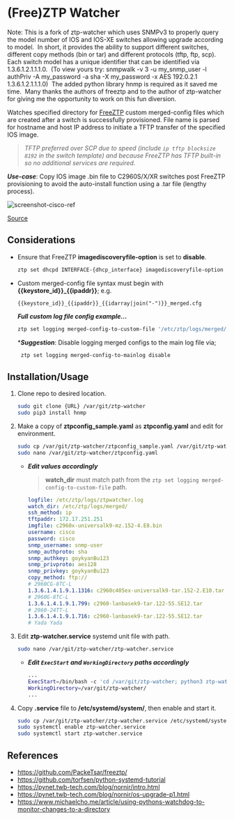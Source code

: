 # (Free)ZTP Watcher

Note: This is a fork of ztp-watcher which uses SNMPv3 to properly query the model number of IOS and IOS-XE switches allowing upgrade according to model.  In short, it provides the ability to support different switches, different copy methods (bin or tar) and different protocols (tftp, ftp, scp).  Each switch model has a unique identifier that can be identified via 1.3.6.1.2.1.1.1.0.  (To view yours try: snmpwalk -v 3 -u my_snmp_user -l authPriv -A my_password -a sha -X my_password -x AES 192.0.2.1 1.3.6.1.2.1.1.1.0)  The added python library hnmp is required as it saved me time.  Many thanks the authors of freeztp and to the author of ztp-watcher for giving me the opportunity to work on this fun diversion. 

Watches specified directory for [FreeZTP][freeztp] custom merged-config files which are created after a switch is successfully provisioned. File name is parsed for hostname and host IP address to initiate a TFTP transfer of the specified IOS image.

> _TFTP preferred over SCP due to speed (include `ip tftp blocksize 8192` in the switch template) and because FreeZTP has TFTP built-in so no additional services are required._

_**Use-case**_: Copy IOS image .bin file to C2960S/X/XR switches post FreeZTP provisioning to avoid the auto-install function using a .tar file (lengthy process).

![screenshot-cisco-ref][ss-cisco-ref]

[Source][cisco-doc]

## Considerations

- Ensure that FreeZTP **imagediscoveryfile-option** is set to **disable**.

   ```bash
   ztp set dhcpd INTERFACE-{dhcp_interface} imagediscoveryfile-option disable
   ```

- Custom merged-config file syntax must begin with **{{keystore_id}}_{{ipaddr}}**; e.g.

   `{{keystore_id}}_{{ipaddr}}_{{idarray|join("-")}}_merged.cfg`

   _**Full custom log file config example...**_

   ```bash
   ztp set logging merged-config-to-custom-file '/etc/ztp/logs/merged/{{keystore_id}}_{{ipaddr}}_{{idarray|join("-")}}_merged.cfg'
   ```

   \*_**Suggestion**_: Disable logging merged configs to the main log file via;

    ```bash
     ztp set logging merged-config-to-mainlog disable
    ```

## Installation/Usage

1. Clone repo to desired location.

   ```bash
   sudo git clone {URL} /var/git/ztp-watcher
   sudo pip3 install hnmp
   ```

2. Make a copy of **ztpconfig_sample.yaml** as **ztpconfig.yaml** and edit for environment.

   ```bash
   sudo cp /var/git/ztp-watcher/ztpconfig_sample.yaml /var/git/ztp-watcher/ztpconfig.yaml
   sudo nano /var/git/ztp-watcher/ztpconfig.yaml
   ```

   - _**Edit values accordingly**_
     > **watch_dir** must match path from the `ztp set logging merged-config-to-custom-file` path.

     ```yaml
     logfile: /etc/ztp/logs/ztpwatcher.log
     watch_dir: /etc/ztp/logs/merged/
     ssh_method: ip
     tftpaddr: 172.17.251.251
     imgfile: c2960x-universalk9-mz.152-4.E8.bin
     username: cisco
     password: cisco
     snmp_username: snmp-user
     snmp_authproto: sha 
     snmp_authkey: goykyanBu123
     snmp_privproto: aes128
     snmp_privkey: goykyanBu123
     copy_method: ftp://
     # 2960CG-8TC-L
     1.3.6.1.4.1.9.1.1316: c2960c405ex-universalk9-tar.152-2.E10.tar
     # 2960G-8TC-L
     1.3.6.1.4.1.9.1.799: c2960-lanbasek9-tar.122-55.SE12.tar
     # 2960-24TT-L
     1.3.6.1.4.1.9.1.716: c2960-lanbasek9-tar.122-55.SE12.tar
     # Yada Yada
     ```

3. Edit **ztp-watcher.service** systemd unit file with path.

   ```bash
   sudo nano /var/git/ztp-watcher/ztp-watcher.service
   ```

   - _**Edit `ExecStart` and `WorkingDirectory` paths accordingly**_

     ```bash
     ...
     ExecStart=/bin/bash -c 'cd /var/git/ztp-watcher; python3 ztp-watcher.py'
     WorkingDirectory=/var/git/ztp-watcher/
     ...
     ```

4. Copy **.service** file to **/etc/systemd/system/**, then enable and start it.

   ```bash
   sudo cp /var/git/ztp-watcher/ztp-watcher.service /etc/systemd/system/
   sudo systemctl enable ztp-watcher.service
   sudo systemctl start ztp-watcher.service
   ```

## References

- https://github.com/PackeTsar/freeztp/
- https://github.com/torfsen/python-systemd-tutorial
- https://pynet.twb-tech.com/blog/nornir/intro.html
- https://pynet.twb-tech.com/blog/nornir/os-upgrade-p1.html
- https://www.michaelcho.me/article/using-pythons-watchdog-to-monitor-changes-to-a-directory

[freeztp]: https://github.com/PackeTsar/freeztp/
[cisco-doc]: https://www.cisco.com/c/en/us/td/docs/solutions/Enterprise/Plug-and-Play/release/notes/pnp-release-notes16.html#pgfId-206873
[ss-cisco-ref]: assets/images/cisco-ref.png
